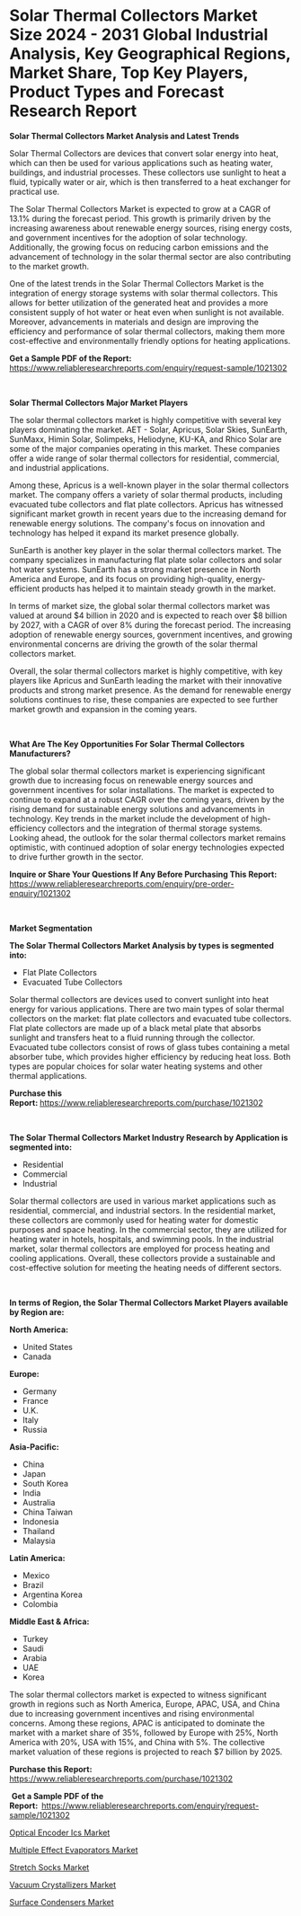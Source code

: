 <p><h1>Solar Thermal Collectors Market Size 2024 - 2031 Global Industrial Analysis, Key Geographical Regions, Market Share, Top Key Players, Product Types and Forecast Research Report</h1></p><p><strong>Solar Thermal Collectors Market Analysis and Latest Trends</strong></p>
<p><p>Solar Thermal Collectors are devices that convert solar energy into heat, which can then be used for various applications such as heating water, buildings, and industrial processes. These collectors use sunlight to heat a fluid, typically water or air, which is then transferred to a heat exchanger for practical use.</p><p>The Solar Thermal Collectors Market is expected to grow at a CAGR of 13.1% during the forecast period. This growth is primarily driven by the increasing awareness about renewable energy sources, rising energy costs, and government incentives for the adoption of solar technology. Additionally, the growing focus on reducing carbon emissions and the advancement of technology in the solar thermal sector are also contributing to the market growth.</p><p>One of the latest trends in the Solar Thermal Collectors Market is the integration of energy storage systems with solar thermal collectors. This allows for better utilization of the generated heat and provides a more consistent supply of hot water or heat even when sunlight is not available. Moreover, advancements in materials and design are improving the efficiency and performance of solar thermal collectors, making them more cost-effective and environmentally friendly options for heating applications.</p></p>
<p><strong>Get a Sample PDF of the Report:&nbsp;</strong> <a href="https://www.reliableresearchreports.com/enquiry/request-sample/1021302">https://www.reliableresearchreports.com/enquiry/request-sample/1021302</a></p>
<p>&nbsp;</p>
<p><strong>Solar Thermal Collectors Major Market Players</strong></p>
<p><p>The solar thermal collectors market is highly competitive with several key players dominating the market. AET - Solar, Apricus, Solar Skies, SunEarth, SunMaxx, Himin Solar, Solimpeks, Heliodyne, KU-KA, and Rhico Solar are some of the major companies operating in this market. These companies offer a wide range of solar thermal collectors for residential, commercial, and industrial applications.</p><p>Among these, Apricus is a well-known player in the solar thermal collectors market. The company offers a variety of solar thermal products, including evacuated tube collectors and flat plate collectors. Apricus has witnessed significant market growth in recent years due to the increasing demand for renewable energy solutions. The company's focus on innovation and technology has helped it expand its market presence globally.</p><p>SunEarth is another key player in the solar thermal collectors market. The company specializes in manufacturing flat plate solar collectors and solar hot water systems. SunEarth has a strong market presence in North America and Europe, and its focus on providing high-quality, energy-efficient products has helped it to maintain steady growth in the market.</p><p>In terms of market size, the global solar thermal collectors market was valued at around $4 billion in 2020 and is expected to reach over $8 billion by 2027, with a CAGR of over 8% during the forecast period. The increasing adoption of renewable energy sources, government incentives, and growing environmental concerns are driving the growth of the solar thermal collectors market.</p><p>Overall, the solar thermal collectors market is highly competitive, with key players like Apricus and SunEarth leading the market with their innovative products and strong market presence. As the demand for renewable energy solutions continues to rise, these companies are expected to see further market growth and expansion in the coming years.</p></p>
<p>&nbsp;</p>
<p><strong>What Are The Key Opportunities For Solar Thermal Collectors Manufacturers?</strong></p>
<p><p>The global solar thermal collectors market is experiencing significant growth due to increasing focus on renewable energy sources and government incentives for solar installations. The market is expected to continue to expand at a robust CAGR over the coming years, driven by the rising demand for sustainable energy solutions and advancements in technology. Key trends in the market include the development of high-efficiency collectors and the integration of thermal storage systems. Looking ahead, the outlook for the solar thermal collectors market remains optimistic, with continued adoption of solar energy technologies expected to drive further growth in the sector.</p></p>
<p><strong>Inquire or Share Your Questions If Any Before Purchasing This Report:</strong> <a href="https://www.reliableresearchreports.com/enquiry/pre-order-enquiry/1021302">https://www.reliableresearchreports.com/enquiry/pre-order-enquiry/1021302</a></p>
<p>&nbsp;</p>
<p><strong>Market Segmentation</strong></p>
<p><strong>The Solar Thermal Collectors Market Analysis by types is segmented into:</strong></p>
<p><ul><li>Flat Plate Collectors</li><li>Evacuated Tube Collectors</li></ul></p>
<p><p>Solar thermal collectors are devices used to convert sunlight into heat energy for various applications. There are two main types of solar thermal collectors on the market: flat plate collectors and evacuated tube collectors. Flat plate collectors are made up of a black metal plate that absorbs sunlight and transfers heat to a fluid running through the collector. Evacuated tube collectors consist of rows of glass tubes containing a metal absorber tube, which provides higher efficiency by reducing heat loss. Both types are popular choices for solar water heating systems and other thermal applications.</p></p>
<p><strong>Purchase this Report:&nbsp;</strong><a href="https://www.reliableresearchreports.com/purchase/1021302">https://www.reliableresearchreports.com/purchase/1021302</a></p>
<p>&nbsp;</p>
<p><strong>The Solar Thermal Collectors Market Industry Research by Application is segmented into:</strong></p>
<p><ul><li>Residential</li><li>Commercial</li><li>Industrial</li></ul></p>
<p><p>Solar thermal collectors are used in various market applications such as residential, commercial, and industrial sectors. In the residential market, these collectors are commonly used for heating water for domestic purposes and space heating. In the commercial sector, they are utilized for heating water in hotels, hospitals, and swimming pools. In the industrial market, solar thermal collectors are employed for process heating and cooling applications. Overall, these collectors provide a sustainable and cost-effective solution for meeting the heating needs of different sectors.</p></p>
<p>&nbsp;</p>
<p><strong>In terms of Region, the Solar Thermal Collectors Market Players available by Region are:</strong></p>
<p>
    <p> <strong> North America: </strong>
        <ul>
            <li>United States</li>
            <li>Canada</li>
        </ul>
        </p> 
    <p> <strong> Europe: </strong>
        <ul>
            <li>Germany</li>
            <li>France</li>
            <li>U.K.</li>
            <li>Italy</li>
            <li>Russia</li>
        </ul>
        </p> 
    <p> <strong> Asia-Pacific: </strong>
        <ul>
            <li>China</li>
            <li>Japan</li>
            <li>South Korea</li>
            <li>India</li>
            <li>Australia</li>
            <li>China Taiwan</li>
            <li>Indonesia</li>
            <li>Thailand</li>
            <li>Malaysia</li>
        </ul>
        </p> 
    <p> <strong> Latin America: </strong>
        <ul>
            <li>Mexico</li>
            <li>Brazil</li>
            <li>Argentina Korea</li>
            <li>Colombia</li>
        </ul>
        </p> 
    <p> <strong> Middle East & Africa: </strong>
        <ul>
            <li>Turkey</li>
            <li>Saudi</li>
            <li>Arabia</li>
            <li>UAE</li>
            <li>Korea</li>
        </ul>
    </p>
    </p>
<p><p>The solar thermal collectors market is expected to witness significant growth in regions such as North America, Europe, APAC, USA, and China due to increasing government incentives and rising environmental concerns. Among these regions, APAC is anticipated to dominate the market with a market share of 35%, followed by Europe with 25%, North America with 20%, USA with 15%, and China with 5%. The collective market valuation of these regions is projected to reach $7 billion by 2025.</p></p>
<p><strong>Purchase this Report: </strong><a href="https://www.reliableresearchreports.com/purchase/1021302">https://www.reliableresearchreports.com/purchase/1021302</a></p>
<p>&nbsp;<strong>Get a Sample PDF of the Report:&nbsp;&nbsp;</strong><a href="https://www.reliableresearchreports.com/enquiry/request-sample/1021302">https://www.reliableresearchreports.com/enquiry/request-sample/1021302</a></p>
<p><strong></strong></p>
<p><p><a href="https://github.com/shotows/Market-Research-Report-List-1/blob/main/optical-encoder-ics-market.md">Optical Encoder Ics Market</a></p><p><a href="https://medium.com/@anitabeatty1/multiple-effect-evaporators-market-size-cagr-trends-2024-2030-010c97949425">Multiple Effect Evaporators Market</a></p><p><a href="https://github.com/Sinjinluong3e0awx2m195k76/Market-Research-Report-List-1/blob/main/stretch-socks-market.md">Stretch Socks Market</a></p><p><a href="https://medium.com/@anitabeatty1/vacuum-crystallizers-market-the-key-to-successful-business-strategy-forecast-till-2031-508dfdd5cf7f">Vacuum Crystallizers Market</a></p><p><a href="https://medium.com/@anitabeatty1/surface-condensers-market-analysis-and-sze-forecasted-for-period-from-2024-to-2031-a97c11420971">Surface Condensers Market</a></p></p>